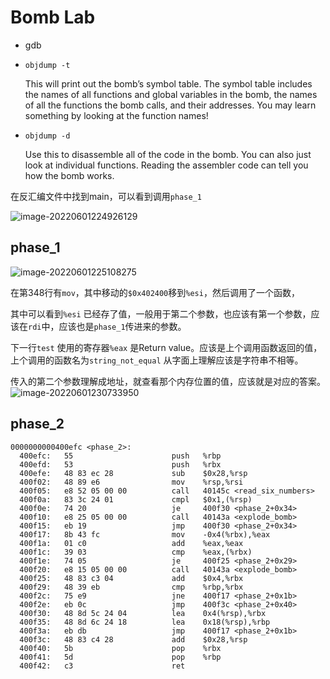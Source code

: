 # Bomb Lab

- gdb

- `objdump -t ` 

  This will print out the bomb’s symbol table. The symbol table includes the names of all functions and global variables in the bomb, the names of all the functions the bomb calls, and their addresses. You may learn something by looking at the function names!

- `objdump -d`

  Use this to disassemble all of the code in the bomb. You can also just look at individual functions. Reading the assembler code can tell you how the bomb works.

在反汇编文件中找到main，可以看到调用`phase_1`

![image-20220601224926129](https://cdn.jsdelivr.net/gh/zzzIDKu/image/image-20220601224926129.png)

## phase_1

![image-20220601225108275](https://cdn.jsdelivr.net/gh/zzzIDKu/image/image-20220601225108275.png)

在第348行有`mov`，其中移动的`$0x402400`移到`%esi`，然后调用了一个函数，

其中可以看到`%esi` 已经存了值，一般用于第二个参数，也应该有第一个参数，应该在`rdi`中，应该也是`phase_1`传进来的参数。

下一行`test` 使用的寄存器`%eax` 是Return value。应该是上个调用函数返回的值，上个调用的函数名为`string_not_equal` 从字面上理解应该是字符串不相等。

传入的第二个参数理解成地址，就查看那个内存位置的值，应该就是对应的答案。
![image-20220601230733950](https://cdn.jsdelivr.net/gh/zzzIDKu/image/image-20220601230733950.png)

## phase_2

~~~assembly
0000000000400efc <phase_2>:
  400efc:	55                   	push   %rbp
  400efd:	53                   	push   %rbx
  400efe:	48 83 ec 28          	sub    $0x28,%rsp
  400f02:	48 89 e6             	mov    %rsp,%rsi
  400f05:	e8 52 05 00 00       	call   40145c <read_six_numbers>
  400f0a:	83 3c 24 01          	cmpl   $0x1,(%rsp)
  400f0e:	74 20                	je     400f30 <phase_2+0x34>
  400f10:	e8 25 05 00 00       	call   40143a <explode_bomb>
  400f15:	eb 19                	jmp    400f30 <phase_2+0x34>
  400f17:	8b 43 fc             	mov    -0x4(%rbx),%eax
  400f1a:	01 c0                	add    %eax,%eax
  400f1c:	39 03                	cmp    %eax,(%rbx)
  400f1e:	74 05                	je     400f25 <phase_2+0x29>
  400f20:	e8 15 05 00 00       	call   40143a <explode_bomb>
  400f25:	48 83 c3 04          	add    $0x4,%rbx
  400f29:	48 39 eb             	cmp    %rbp,%rbx
  400f2c:	75 e9                	jne    400f17 <phase_2+0x1b>
  400f2e:	eb 0c                	jmp    400f3c <phase_2+0x40>
  400f30:	48 8d 5c 24 04       	lea    0x4(%rsp),%rbx
  400f35:	48 8d 6c 24 18       	lea    0x18(%rsp),%rbp
  400f3a:	eb db                	jmp    400f17 <phase_2+0x1b>
  400f3c:	48 83 c4 28          	add    $0x28,%rsp
  400f40:	5b                   	pop    %rbx
  400f41:	5d                   	pop    %rbp
  400f42:	c3                   	ret    
~~~

